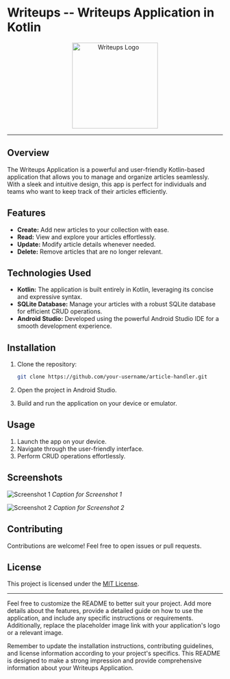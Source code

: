 # Writeups -- Writeups Application in Kotlin

<p align="center">
  <img src="https://your-image-link.png" alt="Writeups Logo" width="200"/>
</p>

---

## Overview

The Writeups Application is a powerful and user-friendly Kotlin-based application that allows you to manage and organize articles seamlessly. With a sleek and intuitive design, this app is perfect for individuals and teams who want to keep track of their articles efficiently.

## Features

- **Create:** Add new articles to your collection with ease.
- **Read:** View and explore your articles effortlessly.
- **Update:** Modify article details whenever needed.
- **Delete:** Remove articles that are no longer relevant.

## Technologies Used

- **Kotlin:** The application is built entirely in Kotlin, leveraging its concise and expressive syntax.
- **SQLite Database:** Manage your articles with a robust SQLite database for efficient CRUD operations.
- **Android Studio:** Developed using the powerful Android Studio IDE for a smooth development experience.

## Installation

1. Clone the repository:
   ```bash
   git clone https://github.com/your-username/article-handler.git
   ```

2. Open the project in Android Studio.

3. Build and run the application on your device or emulator.

## Usage

1. Launch the app on your device.
2. Navigate through the user-friendly interface.
3. Perform CRUD operations effortlessly.

## Screenshots

![Screenshot 1](screenshots/screenshot1.png)
*Caption for Screenshot 1*

![Screenshot 2](screenshots/screenshot2.png)
*Caption for Screenshot 2*

## Contributing

Contributions are welcome! Feel free to open issues or pull requests.

## License

This project is licensed under the [MIT License](LICENSE).

---

Feel free to customize the README to better suit your project. Add more details about the features, provide a detailed guide on how to use the application, and include any specific instructions or requirements. Additionally, replace the placeholder image link with your application's logo or a relevant image.

Remember to update the installation instructions, contributing guidelines, and license information according to your project's specifics. This README is designed to make a strong impression and provide comprehensive information about your Writeups Application.
